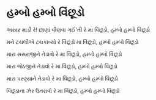 # હમ્બો હમ્બો વિંછૂડો

અરરર માડી રે! છાણાં વીણવા ગઈ'તી રે મા વિંછૂડો, હમ્બો હમ્બો વિંછૂડો

મને ટચલીએ ટચકાવ્યો રે વિંછૂડો મા વિંછૂડો, હમ્બો હમ્બો વિંછૂડો

મારા સસરાજીને તેડાવો રે મા વિંછૂડો, હમ્બો હમ્બો વિંછૂડો

મારા જેઠજીને તેડાવો રે મા વિંછૂડો, હમ્બો હમ્બો વિંછૂડો

મારા પરણ્યાને તેડાવો રે મા વિંછૂડો, હમ્બો હમ્બો વિંછૂડો

વિંછૂડાના ઝેર ઉતરાવો રે મા વિંછૂડો, હમ્બો હમ્બો વિંછૂડો
